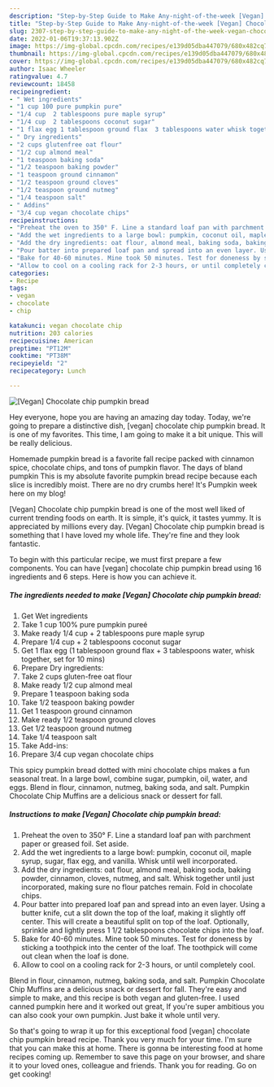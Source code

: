 ```yaml
---
description: "Step-by-Step Guide to Make Any-night-of-the-week [Vegan] Chocolate chip pumpkin bread"
title: "Step-by-Step Guide to Make Any-night-of-the-week [Vegan] Chocolate chip pumpkin bread"
slug: 2307-step-by-step-guide-to-make-any-night-of-the-week-vegan-chocolate-chip-pumpkin-bread
date: 2022-01-06T19:37:13.902Z
image: https://img-global.cpcdn.com/recipes/e139d05dba447079/680x482cq70/vegan-chocolate-chip-pumpkin-bread-recipe-main-photo.jpg
thumbnail: https://img-global.cpcdn.com/recipes/e139d05dba447079/680x482cq70/vegan-chocolate-chip-pumpkin-bread-recipe-main-photo.jpg
cover: https://img-global.cpcdn.com/recipes/e139d05dba447079/680x482cq70/vegan-chocolate-chip-pumpkin-bread-recipe-main-photo.jpg
author: Isaac Wheeler
ratingvalue: 4.7
reviewcount: 18458
recipeingredient:
- " Wet ingredients"
- "1 cup 100 pure pumpkin pure"
- "1/4 cup  2 tablespoons pure maple syrup"
- "1/4 cup  2 tablespoons coconut sugar"
- "1 flax egg 1 tablespoon ground flax  3 tablespoons water whisk together set for 10 mins"
- " Dry ingredients"
- "2 cups glutenfree oat flour"
- "1/2 cup almond meal"
- "1 teaspoon baking soda"
- "1/2 teaspoon baking powder"
- "1 teaspoon ground cinnamon"
- "1/2 teaspoon ground cloves"
- "1/2 teaspoon ground nutmeg"
- "1/4 teaspoon salt"
- " Addins"
- "3/4 cup vegan chocolate chips"
recipeinstructions:
- "Preheat the oven to 350° F. Line a standard loaf pan with parchment paper or greased foil. Set aside."
- "Add the wet ingredients to a large bowl: pumpkin, coconut oil, maple syrup, sugar, flax egg, and vanilla. Whisk until well incorporated."
- "Add the dry ingredients: oat flour, almond meal, baking soda, baking powder, cinnamon, cloves, nutmeg, and salt. Whisk together until just incorporated, making sure no flour patches remain. Fold in chocolate chips."
- "Pour batter into prepared loaf pan and spread into an even layer. Using a butter knife, cut a slit down the top of the loaf, making it slightly off center. This will create a beautiful split on top of the loaf. Optionally, sprinkle and lightly press 1 1/2 tablespoons chocolate chips into the loaf."
- "Bake for 40-60 minutes. Mine took 50 minutes. Test for doneness by sticking a toothpick into the center of the loaf. The toothpick will come out clean when the loaf is done."
- "Allow to cool on a cooling rack for 2-3 hours, or until completely cool."
categories:
- Recipe
tags:
- vegan
- chocolate
- chip

katakunci: vegan chocolate chip 
nutrition: 203 calories
recipecuisine: American
preptime: "PT12M"
cooktime: "PT38M"
recipeyield: "2"
recipecategory: Lunch

---
```



![[Vegan] Chocolate chip pumpkin bread](https://img-global.cpcdn.com/recipes/e139d05dba447079/680x482cq70/vegan-chocolate-chip-pumpkin-bread-recipe-main-photo.jpg)

Hey everyone, hope you are having an amazing day today. Today, we're going to prepare a distinctive dish, [vegan] chocolate chip pumpkin bread. It is one of my favorites. This time, I am going to make it a bit unique. This will be really delicious.

Homemade pumpkin bread is a favorite fall recipe packed with cinnamon spice, chocolate chips, and tons of pumpkin flavor. The days of bland pumpkin This is my absolute favorite pumpkin bread recipe because each slice is incredibly moist. There are no dry crumbs here! It&#39;s Pumpkin week here on my blog!

[Vegan] Chocolate chip pumpkin bread is one of the most well liked of current trending foods on earth. It is simple, it's quick, it tastes yummy. It is appreciated by millions every day. [Vegan] Chocolate chip pumpkin bread is something that I have loved my whole life. They're fine and they look fantastic.


To begin with this particular recipe, we must first prepare a few components. You can have [vegan] chocolate chip pumpkin bread using 16 ingredients and 6 steps. Here is how you can achieve it.

<!--inarticleads1-->

##### The ingredients needed to make [Vegan] Chocolate chip pumpkin bread:

1. Get  Wet ingredients
1. Take 1 cup 100% pure pumpkin pureé
1. Make ready 1/4 cup + 2 tablespoons pure maple syrup
1. Prepare 1/4 cup + 2 tablespoons coconut sugar
1. Get 1 flax egg (1 tablespoon ground flax + 3 tablespoons water, whisk together, set for 10 mins)
1. Prepare  Dry ingredients:
1. Take 2 cups gluten-free oat flour
1. Make ready 1/2 cup almond meal
1. Prepare 1 teaspoon baking soda
1. Take 1/2 teaspoon baking powder
1. Get 1 teaspoon ground cinnamon
1. Make ready 1/2 teaspoon ground cloves
1. Get 1/2 teaspoon ground nutmeg
1. Take 1/4 teaspoon salt
1. Take  Add-ins:
1. Prepare 3/4 cup vegan chocolate chips


This spicy pumpkin bread dotted with mini chocolate chips makes a fun seasonal treat. In a large bowl, combine sugar, pumpkin, oil, water, and eggs. Blend in flour, cinnamon, nutmeg, baking soda, and salt. Pumpkin Chocolate Chip Muffins are a delicious snack or dessert for fall. 

<!--inarticleads2-->

##### Instructions to make [Vegan] Chocolate chip pumpkin bread:

1. Preheat the oven to 350° F. Line a standard loaf pan with parchment paper or greased foil. Set aside.
1. Add the wet ingredients to a large bowl: pumpkin, coconut oil, maple syrup, sugar, flax egg, and vanilla. Whisk until well incorporated.
1. Add the dry ingredients: oat flour, almond meal, baking soda, baking powder, cinnamon, cloves, nutmeg, and salt. Whisk together until just incorporated, making sure no flour patches remain. Fold in chocolate chips.
1. Pour batter into prepared loaf pan and spread into an even layer. Using a butter knife, cut a slit down the top of the loaf, making it slightly off center. This will create a beautiful split on top of the loaf. Optionally, sprinkle and lightly press 1 1/2 tablespoons chocolate chips into the loaf.
1. Bake for 40-60 minutes. Mine took 50 minutes. Test for doneness by sticking a toothpick into the center of the loaf. The toothpick will come out clean when the loaf is done.
1. Allow to cool on a cooling rack for 2-3 hours, or until completely cool.


Blend in flour, cinnamon, nutmeg, baking soda, and salt. Pumpkin Chocolate Chip Muffins are a delicious snack or dessert for fall. They&#39;re easy and simple to make, and this recipe is both vegan and gluten-free. I used canned pumpkin here and it worked out great, If you&#39;re super ambitious you can also cook your own pumpkin. Just bake it whole until very. 

So that's going to wrap it up for this exceptional food [vegan] chocolate chip pumpkin bread recipe. Thank you very much for your time. I'm sure that you can make this at home. There is gonna be interesting food at home recipes coming up. Remember to save this page on your browser, and share it to your loved ones, colleague and friends. Thank you for reading. Go on get cooking!
